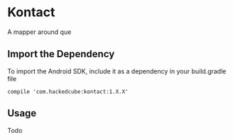 # Kontact

A mapper around que

## Import the Dependency 

To import the Android SDK, include it as a dependency in your build.gradle file

    compile 'com.hackedcube:kontact:1.X.X'


## Usage

Todo